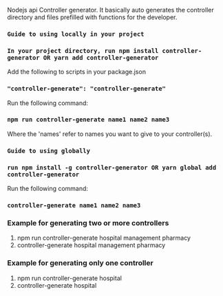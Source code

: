Nodejs api Controller generator. It basically auto generates the controller directory and files prefilled with functions for the developer.


### `Guide to using locally in your project` 
### `In your project directory, run npm install controller-generator OR yarn add controller-generator`

Add the following to scripts in your package.json<br/>
### `"controller-generate": "controller-generate"`

Run the following command:<br>
### `npm run controller-generate name1 name2 name3 `
Where the 'names' refer to names you want to give to your controller(s).<br />





### `Guide to using globally` 
### `run npm install -g controller-generator OR yarn global add controller-generator`
Run the following command:<br/>
### `controller-generate name1 name2 name3`




### Example for generating two or more controllers
<ol>
<li>npm run controller-generate hospital management pharmacy</li>
<li>controller-generate hospital management pharmacy</li>
</ol>


### Example for generating only one controller
<ol>
<li>npm run controller-generate hospital</li>
<li>controller-generate hospital</li>
</ol>


